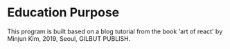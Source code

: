 # Education Purpose
This program is built based on a blog tutorial from the book 'art of react' by Minjun Kim, 2019, Seoul, GILBUT PUBLISH.
